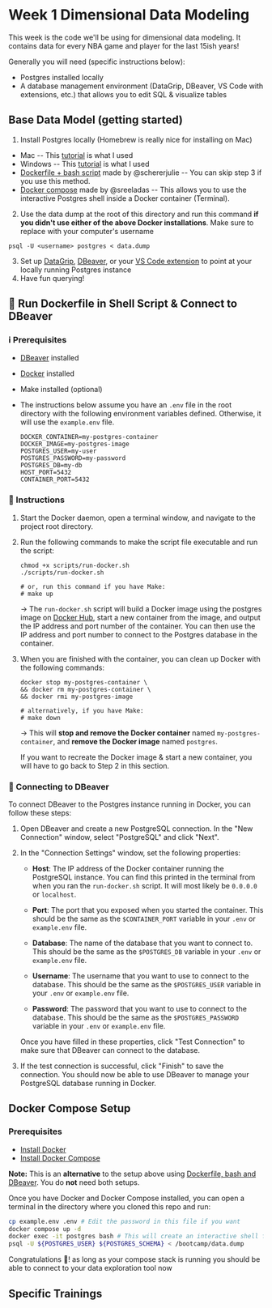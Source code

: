 # Week 1 Dimensional Data Modeling
This week is the code we'll be using for dimensional data modeling. It contains data for every NBA game and player for the last 15ish years!

Generally you will need (specific instructions below):
- Postgres installed locally
- A database management environment (DataGrip, DBeaver, VS Code with extensions, etc.) that allows you to edit SQL & visualize tables

## Base Data Model (getting started)

1. Install Postgres locally (Homebrew is really nice for installing on Mac)
-  Mac
-- This [tutorial](https://daily-dev-tips.com/posts/installing-postgresql-on-a-mac-with-homebrew/) is what I used
- Windows
-- This [tutorial](https://www.sqlshack.com/how-to-install-postgresql-on-windows/) is what I used
- [Dockerfile + bash script](#rocket-run-dockerfile-in-shell-script--connect-to-dbeaver) made by @schererjulie
-- You can skip step 3 if you use this method. 
- [Docker compose](#docker-compose-setup) made by @sreeladas
-- This allows you to use the interactive Postgres shell inside a Docker container (Terminal).
2. Use the data dump at the root of this directory and run this command **if you didn't use either of the above Docker installations**. Make sure to replace <username> with your computer's username
```
psql -U <username> postgres < data.dump
```
3. Set up [DataGrip](https://www.jetbrains.com/datagrip/buy/#discounts), [DBeaver](https://dbeaver.io/download/), or your [VS Code extension](https://marketplace.visualstudio.com/items?itemName=cweijan.vscode-postgresql-client2) to point at your locally running Postgres instance
4. Have fun querying!

## :rocket: Run Dockerfile in Shell Script & Connect to DBeaver

### :information_source: Prerequisites 
* [DBeaver](https://dbeaver.io/download/) installed
* [Docker](https://docs.docker.com/get-docker/) installed
* Make installed (optional)
* The instructions below assume you have an `.env` file in the root directory with the following environment variables defined. Otherwise, it will use the `example.env` file.

    ```
    DOCKER_CONTAINER=my-postgres-container
    DOCKER_IMAGE=my-postgres-image
    POSTGRES_USER=my-user
    POSTGRES_PASSWORD=my-password
    POSTGRES_DB=my-db
    HOST_PORT=5432
    CONTAINER_PORT=5432
    ```

### :pencil: Instructions

1. Start the Docker daemon, open a terminal window, and navigate to the project root directory.

2. Run the following commands to make the script file executable and run the script:
    
    ```
    chmod +x scripts/run-docker.sh
    ./scripts/run-docker.sh

    # or, run this command if you have Make:
    # make up
    ```

    &rarr; The `run-docker.sh` script will build a Docker image using the postgres image on [Docker Hub](https://hub.docker.com/_/postgres), start a new container from the image, and output the IP address and port number of the container. You can then use the IP address and port number to connect to the Postgres database in the container.


3. When you are finished with the container, you can clean up Docker with the following commands:

    ```
    docker stop my-postgres-container \
    && docker rm my-postgres-container \
    && docker rmi my-postgres-image

    # alternatively, if you have Make:
    # make down
    ```

    &rarr; This will **stop and remove the Docker container** named `my-postgres-container`, and **remove the Docker image** named `postgres`. 

    If you want to recreate the Docker image & start a new container, you will have to go back to Step 2 in this section.

### :electric_plug: Connecting to DBeaver

To connect DBeaver to the Postgres instance running in Docker, you can follow these steps:

1. Open DBeaver and create a new PostgreSQL connection. In the "New Connection" window, select "PostgreSQL" and click "Next".

2. In the "Connection Settings" window, set the following properties:

    * **Host**: The IP address of the Docker container running the PostgreSQL instance. You can find this printed in the terminal from when you ran the `run-docker.sh` script. It will most likely be `0.0.0.0` or `localhost`.

    * **Port**: The port that you exposed when you started the container. This should be the same as the `$CONTAINER_PORT` variable in your `.env` or `example.env` file.

    * **Database**: The name of the database that you want to connect to. This should be the same as the `$POSTGRES_DB` variable in your `.env` or `example.env` file.

    * **Username**: The username that you want to use to connect to the database. This should be the same as the `$POSTGRES_USER` variable in your `.env` or `example.env` file.

    * **Password**: The password that you want to use to connect to the database. This should be the same as the `$POSTGRES_PASSWORD` variable in your `.env` or `example.env` file.

    Once you have filled in these properties, click "Test Connection" to make sure that DBeaver can connect to the database.

3. If the test connection is successful, click "Finish" to save the connection. You should now be able to use DBeaver to manage your PostgreSQL database running in Docker.

## Docker Compose Setup

### Prerequisites
 * [Install Docker](https://docs.docker.com/get-docker)
 * [Install Docker Compose](https://docs.docker.com/compose/install/#installation-scenarios)

**Note:** This is an **alternative** to the setup above using [Dockerfile, bash and DBeaver](#rocket-run-dockerfile-in-shell-script--connect-to-dbeaver). You do **not** need both setups. 

Once you have Docker and Docker Compose installed, you can open a terminal in the directory where you cloned this repo and run:

```bash
cp example.env .env # Edit the password in this file if you want
docker compose up -d
docker exec -it postgres bash # This will create an interactive shell for you within docker
psql -U ${POSTGRES_USER} ${POSTGRES_SCHEMA} < /bootcamp/data.dump
```
Congratulations :tada:! as long as your compose stack is running you should be able to connect to your data exploration tool now

## Specific Trainings

